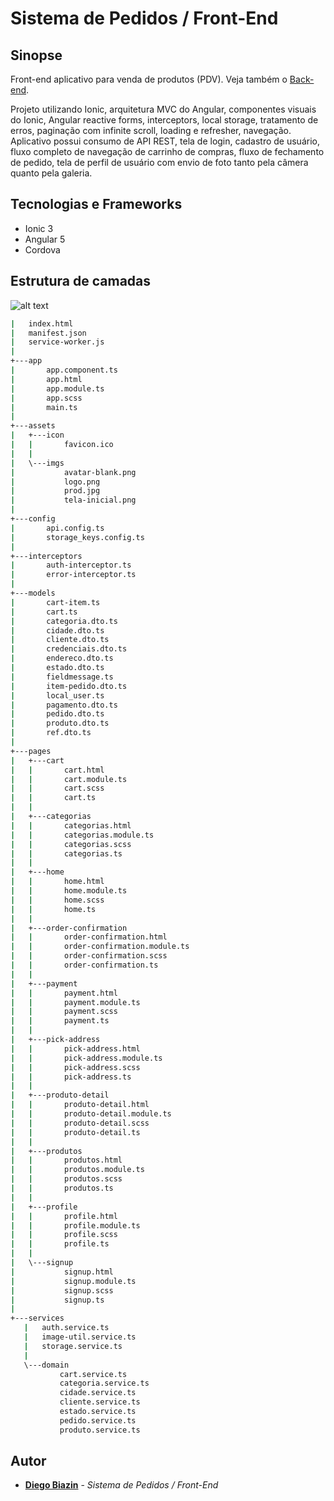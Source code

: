 # Sistema de Pedidos / Front-End

## Sinopse

Front-end aplicativo para venda de produtos (PDV). Veja também o [Back-end](https://github.com/diegobiazin/spring-boot-ionic-backend).

Projeto utilizando Ionic, arquitetura MVC do Angular, componentes visuais do Ionic, Angular reactive forms, interceptors, local storage,
tratamento de erros, paginação com infinite scroll, loading e refresher, navegação.
Aplicativo possui consumo de API REST, tela de login, cadastro de usuário, fluxo completo de navegação de carrinho de compras,
fluxo de fechamento de pedido, tela de perfil de usuário com envio de foto tanto pela câmera quanto pela galeria.

## Tecnologias e Frameworks
* Ionic 3
* Angular 5
* Cordova

## Estrutura de camadas 
![alt text](https://s3-sa-east-1.amazonaws.com/biazin-curso-spring-ionic/front-end.png)

```sh
|   index.html
|   manifest.json
|   service-worker.js
|
+---app
|       app.component.ts
|       app.html
|       app.module.ts
|       app.scss
|       main.ts
|
+---assets
|   +---icon
|   |       favicon.ico
|   |
|   \---imgs
|           avatar-blank.png
|           logo.png
|           prod.jpg
|           tela-inicial.png
|
+---config
|       api.config.ts
|       storage_keys.config.ts
|
+---interceptors
|       auth-interceptor.ts
|       error-interceptor.ts
|
+---models
|       cart-item.ts
|       cart.ts
|       categoria.dto.ts
|       cidade.dto.ts
|       cliente.dto.ts
|       credenciais.dto.ts
|       endereco.dto.ts
|       estado.dto.ts
|       fieldmessage.ts
|       item-pedido.dto.ts
|       local_user.ts
|       pagamento.dto.ts
|       pedido.dto.ts
|       produto.dto.ts
|       ref.dto.ts
|
+---pages
|   +---cart
|   |       cart.html
|   |       cart.module.ts
|   |       cart.scss
|   |       cart.ts
|   |
|   +---categorias
|   |       categorias.html
|   |       categorias.module.ts
|   |       categorias.scss
|   |       categorias.ts
|   |
|   +---home
|   |       home.html
|   |       home.module.ts
|   |       home.scss
|   |       home.ts
|   |
|   +---order-confirmation
|   |       order-confirmation.html
|   |       order-confirmation.module.ts
|   |       order-confirmation.scss
|   |       order-confirmation.ts
|   |
|   +---payment
|   |       payment.html
|   |       payment.module.ts
|   |       payment.scss
|   |       payment.ts
|   |
|   +---pick-address
|   |       pick-address.html
|   |       pick-address.module.ts
|   |       pick-address.scss
|   |       pick-address.ts
|   |
|   +---produto-detail
|   |       produto-detail.html
|   |       produto-detail.module.ts
|   |       produto-detail.scss
|   |       produto-detail.ts
|   |
|   +---produtos
|   |       produtos.html
|   |       produtos.module.ts
|   |       produtos.scss
|   |       produtos.ts
|   |
|   +---profile
|   |       profile.html
|   |       profile.module.ts
|   |       profile.scss
|   |       profile.ts
|   |
|   \---signup
|           signup.html
|           signup.module.ts
|           signup.scss
|           signup.ts
|
+---services
   |   auth.service.ts
   |   image-util.service.ts
   |   storage.service.ts
   |
   \---domain
           cart.service.ts
           categoria.service.ts
           cidade.service.ts
           cliente.service.ts
           estado.service.ts
           pedido.service.ts
           produto.service.ts


```

## Autor

* **[Diego Biazin](https://github.com/diegobiazin)** - *Sistema de Pedidos / Front-End* 
